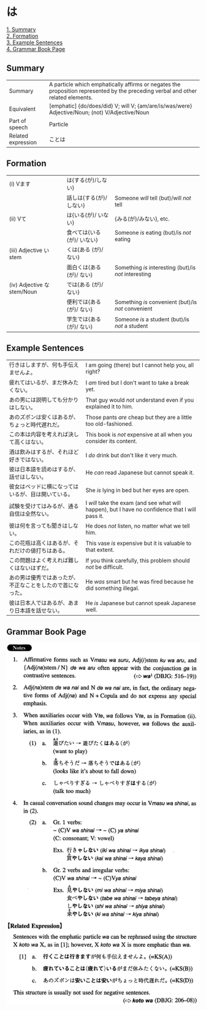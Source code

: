 # は

[1. Summary](#summary)<br>
[2. Formation](#formation)<br>
[3. Example Sentences](#example-sentences)<br>
[4. Grammar Book Page](#grammar-book-page)<br>


## Summary

<table><tr>   <td>Summary</td>   <td>A particle which emphatically affirms or negates the proposition represented by the preceding verbal and other related elements.</td></tr><tr>   <td>Equivalent</td>   <td>[emphatic] {do/does/did} V; will V; {am/are/is/was/were} Adjective/Noun; (not) V/Adjective/Noun</td></tr><tr>   <td>Part of speech</td>   <td>Particle</td></tr><tr>   <td>Related expression</td>   <td>ことは</td></tr></table>

## Formation

<table class="table"><tbody><tr class="tr head"><td class="td"><span class="numbers">(i)</span> <span class="bold">Vます</span></td><td class="td"><span class="concept">は</span><span>{する(が)/しない}</span></td><td class="td"></td></tr><tr class="tr"><td class="td"></td><td class="td"><span>話し</span><span class="concept">は</span><span>{する(が)/しない}</span></td><td class="td"><span>Someone <em>will</em> tell (but)/will <em>not</em> tell</span></td></tr><tr class="tr head"><td class="td"><span class="numbers">(ii)</span> <span class="bold">Vて</span></td><td class="td"><span class="concept">は</span><span>{いる(が)/ いない}</span></td><td class="td"><span>{みる(が)/みない}, etc.</span></td></tr><tr class="tr"><td class="td"></td><td class="td"><span>食べて</span><span class="concept">は</span><span>{いる(が)/ いない}</span></td><td class="td"><span>Someone <em>is</em> eating (but)/is <em>not</em> eating</span></td></tr><tr class="tr head"><td class="td"><span class="numbers">(iii)</span> <span class="bold">Adjective い stem</span></td><td class="td"><span class="concept">くは</span><span>{ある (が)/ ない}</span></td><td class="td"></td></tr><tr class="tr"><td class="td"></td><td class="td"><span>面白</span><span class="concept">くは</span><span>{ある (が)/ ない}</span></td><td class="td"><span>Something <em>is</em> interesting (but)/is <em>not</em> interesting</span></td></tr><tr class="tr head"><td class="td"><span class="numbers">(iv)</span> <span class="bold">Adjective な stem/Noun</span></td><td class="td"><span class="concept">では</span><span>{ある (が)/ ない}</span></td><td class="td"></td></tr><tr class="tr"><td class="td"></td><td class="td"><span>便利</span><span class="concept">では</span><span>{ある (が)/ ない}</span></td><td class="td"><span>Something <em>is</em> convenient (but)/is <em>not</em> convenient</span></td></tr><tr class="tr"><td class="td"></td><td class="td"><span>学生</span><span class="concept">では</span><span>{ある (が)/ ない}</span></td><td class="td"><span>Someone <em>is</em> a student (but)/is <em>not</em> a student</span></td></tr></tbody></table>

## Example Sentences

<table><tr>   <td>行きはしますが、何も手伝えませんよ。</td>   <td>I am going (there) but I cannot help you, all right?</td></tr><tr>   <td>疲れてはいるが、まだ休みたくない。</td>   <td>I <em>am</em> tired but I don't want to take a break yet.</td></tr><tr>   <td>あの男には説明しても分かりはしない。</td>   <td>That guy would <em>not</em> understand even if you explained it to him.</td></tr><tr>   <td>あのズボンは安くはあるが、ちょっと時代遅れだ。</td>   <td>Those pants <em>are</em> cheap but they are a little too old-fashioned.</td></tr><tr>   <td>この本は内容を考えれば決して高くはない。</td>   <td>This book is <em>not</em> expensive at all when you consider its content.</td></tr><tr>   <td>酒は飲みはするが、それほど好きではない。</td>   <td>I <em>do</em> drink but don't like it very much.</td></tr><tr>   <td>彼は日本語を読めはするが、話せはしない。</td>   <td>He <em>can</em> read Japanese but cannot speak it.</td></tr><tr>   <td>彼女はベッドに横になってはいるが、目は開いている。</td>   <td>She <em>is</em> lying in bed but her eyes are open.</td></tr><tr>   <td>試験を受けてはみるが、通る自信は全然ない。</td>   <td>I <em>will</em> take the exam (and see what will happen), but I have no confidence that I will pass it.</td></tr><tr>   <td>彼は何を言っても聞きはしない。</td>   <td>He does <em>not</em> listen, no matter what we tell him.</td></tr><tr>   <td>この花瓶は高くはあるが、それだけの値打ちはある。</td>   <td>This vase <em>is</em> expensive but it is valuable to that extent.</td></tr><tr>   <td>この問題はよく考えれば難しくはないはずだ。</td>   <td>If you think carefully, this problem should <em>not</em> be difficult.</td></tr><tr>   <td>あの男は優秀ではあったが、不正なことをしたので首になった。</td>   <td>He <em>was</em> smart but he was fired because he did something illegal.</td></tr><tr>   <td>彼は日本人ではあるが、あまり日本語を話せない。</td>   <td>He <em>is</em> Japanese but cannot speak Japanese well.</td></tr></table>

## Grammar Book Page

![](../img/Intermediateは.png)

